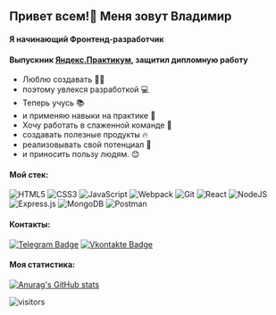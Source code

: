 <h2>Привет всем!👋 Меня зовут Владимир </h2>
<h4>Я начинающий Фронтенд-разработчик</h4>
<h4> Выпускник <a href="https://practicum.yandex.ru/" target="_blank">Яндекс.Практикум</a>, защитил дипломную работу </h4>
<ul>
 <li> Люблю создавать 🧙‍♂️</li>
 <li> поэтому увлекся разработкой 💻</li>
 <li> Теперь учусь 📚</li>
 <li> и применяю навыки на практике 📱</li>
 <li> Хочу работать в слаженной команде 🖖</li>
 <li> создавать полезные продукты 🔥</li>
 <li> реализовывать свой потенциал 🚀</li>
 <li> и приносить пользу людям. 😊</li>
</ul> 
<h4> Мой стек: </h4>

![HTML5](https://img.shields.io/badge/-HTML5-%23E44D27?style=flat-square&logo=html5&logoColor=ffffff)
![CSS3](https://img.shields.io/badge/-CSS3-%231572B6?style=flat-square&logo=css3)
![JavaScript](https://img.shields.io/badge/-JavaScript-%23F7DF1C?style=flat-square&logo=javascript&logoColor=000000&labelColor=%23F7DF1C&color=%23FFCE5A)
![Webpack](https://img.shields.io/badge/-Webpack-%232C3A42?style=flat-square&logo=webpack)
![Git](https://img.shields.io/badge/-Git-%23F05032?style=flat-square&logo=git&logoColor=%23ffffff)
![React](https://img.shields.io/badge/react-%2320232a.svg?style=for-the-badge&logo=react&logoColor=%2361DAFB)
![NodeJS](https://img.shields.io/badge/node.js-6DA55F?style=for-the-badge&logo=node.js&logoColor=white)
![Express.js](https://img.shields.io/badge/express.js-%23404d59.svg?style=for-the-badge&logo=express&logoColor=%2361DAFB)
![MongoDB](https://img.shields.io/badge/MongoDB-%234ea94b.svg?style=for-the-badge&logo=mongodb&logoColor=white)	
![Postman](https://img.shields.io/badge/Postman-FF6C37?style=for-the-badge&logo=postman&logoColor=white)

<h4> Контакты: </h4> 
<a href="https://t.me/VladimirIvancha"><img src="https://img.shields.io/badge/Telegram-blue?style=for-the-badge&logo=telegram&logoColor=white" alt="Telegram Badge"></a>
<a href="https://vk.com/vladimirivancha"><img src="https://img.shields.io/badge/Vkontakte-blue?style=for-the-badge&logo=vk&logoColor=white" alt="Vkontakte Badge"></a>

<h4> Моя статистика:</h4>

[![Anurag's GitHub stats](https://github-readme-stats.vercel.app/api?username=VladimirIvancha)](https://github.com/anuraghazra/github-readme-stats)

![visitors](https://visitor-badge.glitch.me/badge?page_id=VladimirIvancha.Vladimir-Ivancha)
